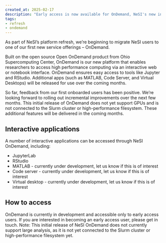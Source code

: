 ```yaml
---
created_at: 2025-02-17
description: "Early access is now available for OnDemand, NeSI's new interactive computing environment."
tags: 
- refresh
- ondemand
---
```


As part of NeSI’s platform refresh, we’re beginning to migrate NeSI users to one of our first new service offerings – OnDemand.

Built on the open source Open OnDemand product from Ohio Supercomputing Center, OnDemand is our new platform that enables researchers to access high performance computing via an interactive web or notebook interface.
OnDemand ensures easy access to tools like Jupyter and RStudio. Additional apps (such as MATLAB, Code Server, and Virtual Desktops) will be released for use over the coming months.

So far, feedback from our first onboarded users has been positive. We’re looking forward to rolling out incremental improvements over the next few months.
This initial release of OnDemand does not yet support GPUs and is not connected to the Slurm cluster or high-performance filesystem. These additional features will be delivered in the coming months.

## Interactive applications

A number of interactive applications can be accessed through NeSI OnDemand, including:

- JupyterLab
- RStudio
- MATLAB - currently under development, let us know if this is of interest
- Code server - currently under development, let us know if this is of interest
- Virtual desktop - currently under development, let us know if this is of interest

## How to access

OnDemand is currently in development and accessible only to early access users. If you are interested in becoming an early access user, please get in touch.
Note: This initial release of NeSI OnDemand does not currently support large analysis, as it is not yet connected to the Slurm cluster or high-performance filesystem yet.
